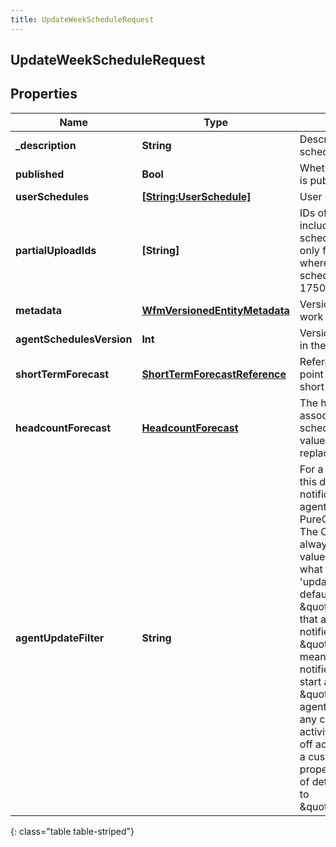 ```yaml
---
title: UpdateWeekScheduleRequest
---
```

## UpdateWeekScheduleRequest

## Properties

|Name | Type | Description | Notes|
|------------ | ------------- | ------------- | -------------|
| **_description** | **String** | Description of the week schedule | [optional] |
| **published** | **Bool** | Whether the week schedule is published | [optional] |
| **userSchedules** | [**[String:UserSchedule]**](UserSchedule.html) | User schedules in the week | [optional] |
| **partialUploadIds** | **[String]** | IDs of partial uploads to include in this imported schedule. It is applicable only for large schedules where activity count in schedule is greater than 17500 | [optional] |
| **metadata** | [**WfmVersionedEntityMetadata**](WfmVersionedEntityMetadata.html) | Version metadata for this work plan | |
| **agentSchedulesVersion** | **Int** | Version of agent schedules in the week schedule | |
| **shortTermForecast** | [**ShortTermForecastReference**](ShortTermForecastReference.html) | Reference to optionally point the schedule at a new short term forecast | [optional] |
| **headcountForecast** | [**HeadcountForecast**](HeadcountForecast.html) | The headcount forecast associated with the schedule.  If not null, existing values will be irrecoverably replaced | [optional] |
| **agentUpdateFilter** | **String** | For a published schedule, this determines whether a notification will be shown to agents in the default PureCloud user interface.  The CPC notification will always be sent and the value specified here affects what data is returned in the &#39;updates&#39; property.  In the default PureCloud UI, \&quot;None\&quot; means that agents will not be notified, \&quot;ShiftTimesOnly\&quot; means agents will only be notified for changes to shift start and end times,  and \&quot;All\&quot; means that agents will be notified for any change to a shift or activity (except for full day off activities).  When building a custom client, use this property to specify the level of detail you need. Defaults to \&quot;ShiftTimesOnly\&quot;. | [optional] |
{: class="table table-striped"}


